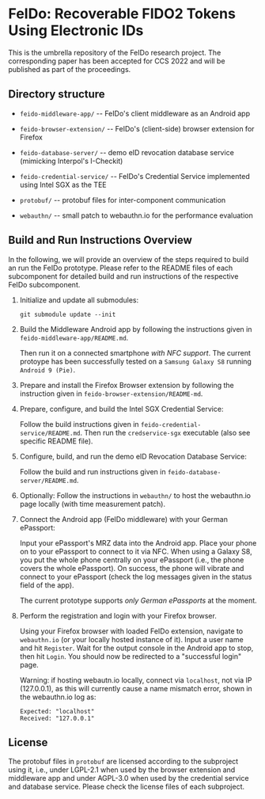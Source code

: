 # FeIDo: Recoverable FIDO2 Tokens Using Electronic IDs
This is the umbrella repository of the FeIDo research project.
The corresponding paper has been accepted for CCS 2022 and will be published as part of the proceedings.


## Directory structure
* `feido-middleware-app/`       -- FeIDo's client middleware as an Android app

* `feido-browser-extension/`    -- FeIDo's (client-side) browser extension for Firefox

* `feido-database-server/`      -- demo eID revocation database service (mimicking Interpol's I-Checkit)

* `feido-credential-service/`   -- FeIDo's Credential Service implemented using Intel SGX as the TEE

* `protobuf/`                   -- protobuf files for inter-component communication

* `webauthn/`                   -- small patch to webauthn.io for the performance evaluation



## Build and Run Instructions Overview
In the following, we will provide an overview of the steps required to build an
run the FeIDo prototype.
Please refer to the README files of each subcomponent for detailed build and run
instructions of the respective FeIDo subcomponent.

1. Initialize and update all submodules:
    ```
    git submodule update --init
    ```


2. Build the Middleware Android app by following the instructions given in `feido-middleware-app/README.md`.

    Then run it on a connected smartphone *with NFC support*.
    The current protoype has been successfully tested on a `Samsung Galaxy S8` running `Android 9 (Pie)`.


3. Prepare and install the Firefox Browser extension by following the instruction given in `feido-browser-extension/README-md`.


4. Prepare, configure, and build the Intel SGX Credential Service:

    Follow the build instructions given in `feido-credential-service/README.md`.
    Then run the `credservice-sgx` executable (also see specific README file).

5. Configure, build, and run the demo eID Revocation Database Service:

    Follow the build and run instructions given in `feido-database-server/README.md`.

6. Optionally: Follow the instructions in `webauthn/` to host the webauthn.io page
    locally (with time measurement patch).


7. Connect the Android app (FeIDo middleware) with your German ePassport:

    Input your ePassport's MRZ data into the Android app.
    Place your phone on to your ePassport to connect to it via NFC.
    When using a Galaxy S8, you put the whole phone centrally on your ePassport
    (i.e., the phone covers the whole ePassport).
    On success, the phone will vibrate and connect to your ePassport (check the
    log messages given in the status field of the app).

    The current prototype supports *only German ePassports* at the moment.


8. Perform the registration and login with your Firefox browser.

    Using your Firefox browser with loaded FeIDo extension, navigate to `webauthn.io`
    (or your locally hosted instance of it).
    Input a user name and hit `Register`.
    Wait for the output console in the Android app to stop, then hit `Login`.
    You should now be redirected to a "successful login" page.

    Warning: if hosting webautn.io locally, connect via `localhost`, not via IP
    (127.0.0.1), as this will currently cause a name mismatch error, shown in the
    webauthn.io log as:
    ```
    Expected: "localhost"
    Received: "127.0.0.1"
    ```



## License
The protobuf files in `protobuf` are licensed according to the subproject using it, i.e., under LGPL-2.1 when used by the browser extension and middleware app and under AGPL-3.0 when used by the credential service and database service.
Please check the license files of each subproject.
